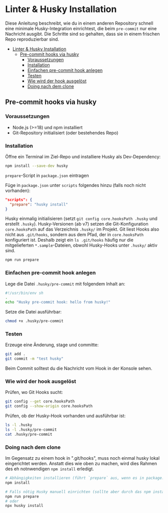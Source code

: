 # Linter & Husky Installation

Diese Anleitung beschreibt, wie du in einem anderen Repository schnell eine minimale Husky-Integration einrichtest, die beim `pre-commit` nur eine Nachricht ausgibt. Die Schritte sind so gehalten, dass sie in einem frischen Repo reproduzierbar sind.

- [Linter \& Husky Installation](#linter--husky-installation)
  - [Pre-commit hooks via husky](#pre-commit-hooks-via-husky)
    - [Voraussetzungen](#voraussetzungen)
    - [Installation](#installation)
    - [Einfachen pre-commit hook anlegen](#einfachen-pre-commit-hook-anlegen)
    - [Testen](#testen)
    - [Wie wird der hook ausgelöst](#wie-wird-der-hook-ausgelöst)
    - [Doing nach dem clone](#doing-nach-dem-clone)

## Pre-commit hooks via husky

### Voraussetzungen
- Node.js (>=18) und npm installiert
- Git-Repository initialisiert (oder bestehendes Repo)

### Installation
   
Öffne ein Terminal im Ziel-Repo und installiere Husky als Dev-Dependency:

```bash
npm install --save-dev husky
```

`prepare`-Script in `package.json` eintragen

Füge in `package.json` unter `scripts` folgendes hinzu (falls noch nicht vorhanden):

```json
"scripts": {
  "prepare": "husky install"
}
```
Husky einmalig initialisieren (setzt `git config core.hooksPath .husky` und erstellt `.husky`). Husky-Versionen (ab v7) setzen die Git-Konfiguration `core.hooksPath` auf das Verzeichnis `.husky/` im Projekt. Git liest Hooks also nicht aus `.git/hooks`, sondern aus dem Pfad, der in `core.hooksPath` konfiguriert ist. Deshalb zeigt ein `ls .git/hooks` häufig nur die mitgelieferten `*.sample`-Dateien, obwohl Husky-Hooks unter `.husky/` aktiv sind.

```bash
npm run prepare
```

### Einfachen pre-commit hook anlegen


Lege die Datei `.husky/pre-commit` mit folgendem Inhalt an:

```sh
#!/usr/bin/env sh
.
echo "Husky pre-commit hook: hello from husky!"
```

Setze die Datei ausführbar:

```bash
chmod +x .husky/pre-commit
```

### Testen

Erzeuge eine Änderung, stage und committe:

```bash
git add .
git commit -m "test husky"
```

Beim Commit solltest du die Nachricht vom Hook in der Konsole sehen.

### Wie wird der hook ausgelöst

Prüfen, wo Git Hooks sucht:

```bash
git config --get core.hooksPath
git config --show-origin core.hooksPath
```

Prüfen, ob der Husky-Hook vorhanden und ausführbar ist:

```bash
ls -l .husky
ls -l .husky/pre-commit
cat .husky/pre-commit
```

### Doing nach dem clone

Im Gegensatz zu einem hook in ".git/hooks", muss noch einmal husky lokal eingerichtet werden. Anstatt dies wie oben zu machen, wird dies Rahmen des eh notnwendigen `npm install` erledigt. 

```bash
# Abhängigkeiten installieren (führt `prepare` aus, wenn es in package.json steht)
npm install

# Falls nötig Husky manuell einrichten (sollte aber durch das npm install erledigt sein)
npm run prepare
# oder
npx husky install
```
